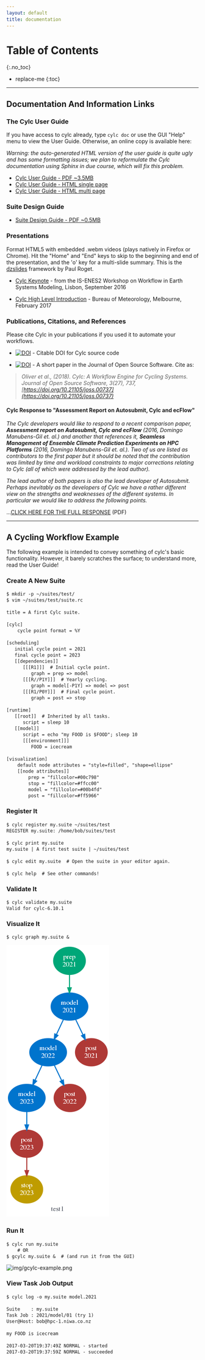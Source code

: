 ```yaml
---
layout: default
title: documentation
---
```


# Table of Contents
{:.no_toc}

* replace-me
{:toc}

---

## Documentation And Information Links

### The Cylc User Guide

If you have access to cylc already, type `cylc doc` or use the GUI "Help" menu
to view the User Guide.  Otherwise, an online copy is available here:

_Warning: the auto-generated HTML version of the user guide is quite ugly and
has some formatting issues; we plan to reformulate the Cylc documentation using
Sphinx in due course, which will fix this problem._

* [Cylc User Guide - PDF ~3.5MB](doc/cylc-user-guide.pdf)
* [Cylc User Guide - HTML single page](html/single/cug-html.html)
* [Cylc User Guide - HTML multi page](html/multi/cug-html.html)

### Suite Design Guide

* [Suite Design Guide - PDF ~0.5MB](doc/suite-design-guide.pdf)

### Presentations

Format HTML5 with embedded .webm videos (plays natively in Firefox or Chrome).
Hit the "Home" and "End" keys to skip to the beginning and end of the
presentation, and the 'o' key for a multi-slide summary. This is the
[dzslides](https://github.com/paulrouget/dzslides) framework by Paul Roget.

* [Cylc Keynote](cylc-keynote-lisbon-Sept2016/index.html) - from
  the IS-ENES2 Workshop on Workflow in Earth Systems Modeling, Lisbon,
  September 2016

* [Cylc High Level Introduction](BoM-Feb-2017/index.html) - Bureau of
  Meteorology, Melbourne, February 2017

### Publications, Citations, and References

Please cite Cylc in your publications if you used it to automate your
workflows.

* [![DOI](https://zenodo.org/badge/1836229.svg)](https://zenodo.org/badge/latestdoi/1836229) - Citable DOI for Cylc source code

* [![DOI](http://joss.theoj.org/papers/10.21105/joss.00737/status.svg)](https://doi.org/10.21105/joss.00737) - A short paper in the Journal of Open Source Software.
Cite as:
> _Oliver et al., (2018). Cylc: A Workflow Engine for Cycling Systems. Journal of
Open Source Software, 3(27), 737, [https://doi.org/10.21105/joss.00737](https://doi.org/10.21105/joss.00737)_

#### Cylc Response to "Assessment Report on Autosubmit, Cylc and ecFlow"

*The Cylc developers would like to respond to a recent comparison paper,
__Assessment report on Autosubmit, Cylc and ecFlow__ (2016, Domingo Manubens-Gil
et. al.) and another that references it, __Seamless Management of Ensemble
Climate Prediction Experiments on HPC Platforms__ (2016, Domingo Manubens-Gil
et. al.).  Two of us are listed as contributors to the first paper but it should
be noted that the contribution was limited by time and workload constraints to
major corrections relating to Cylc (all of which were addressed by the lead
author).*

*The lead author of both papers is also the lead developer of Autosubmit.
Perhaps inevitably as the developers of Cylc we have a rather different view on
the strengths and weaknesses of the different systems.  In particular we would
like to address the following points.*

...[CLICK HERE FOR THE FULL RESPONSE](doc/cylc-autosub-response.pdf) (PDF)

---

## A Cycling Workflow Example

The following example is intended to convey something of cylc's basic
functionality.  However, it barely scratches the surface; to understand more,
read the User Guide!

### Create A New Suite

    $ mkdir -p ~/suites/test/
    $ vim ~/suites/test/suite.rc

    title = A first Cylc suite.

    [cylc]
        cycle point format = %Y

    [scheduling]
       initial cycle point = 2021
       final cycle point = 2023
       [[dependencies]]
          [[[R1]]]  # Initial cycle point.
             graph = prep => model
          [[[R//P1Y]]]  # Yearly cycling.
             graph = model[-P1Y] => model => post
          [[[R1/P0Y]]]  # Final cycle point.
             graph = post => stop

    [runtime]
       [[root]]  # Inherited by all tasks.
          script = sleep 10
       [[model]]
          script = echo "my FOOD is $FOOD"; sleep 10
          [[[environment]]]
             FOOD = icecream

    [visualization]
        default node attributes = "style=filled", "shape=ellipse"
        [[node attributes]]
            prep = "fillcolor=#00c798"
            stop = "fillcolor=#ffcc00"
            model = "fillcolor=#00b4fd"
            post = "fillcolor=#ff5966"

### Register It

    $ cylc register my.suite ~/suites/test
    REGISTER my.suite: /home/bob/suites/test

    $ cylc print my.suite
    my.suite | A first test suite | ~/suites/test

    $ cylc edit my.suite  # Open the suite in your editor again.

    $ cylc help  # See other commands!

### Validate It

    $ cylc validate my.suite
    Valid for cylc-6.10.1


### Visualize It

    $ cylc graph my.suite &

![img/cylc-graph.png](img/cylc-graph.png)


### Run It

    $ cylc run my.suite
        # OR
    $ gcylc my.suite &  # (and run it from the GUI)

![img/gcylc-example.png](img/gcylc-example.png)

### View Task Job Output

    $ cylc log -o my.suite model.2021

    Suite    : my.suite
    Task Job : 2021/model/01 (try 1)
    User@Host: bob@hpc-1.niwa.co.nz

    my FOOD is icecream

    2017-03-20T19:37:49Z NORMAL - started
    2017-03-20T19:37:59Z NORMAL - succeeded
